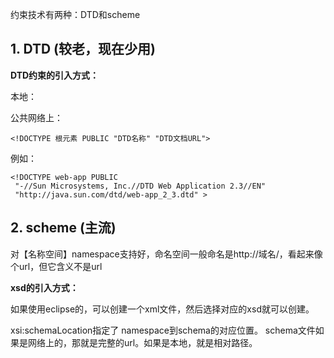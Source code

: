 约束技术有两种：DTD和scheme

## 1. DTD (较老，现在少用)

**DTD约束的引入方式：**

本地：
<!DOCTYPE 根元素 SYSTEM "xxx.dtd">
公共网络上：
```
<!DOCTYPE 根元素 PUBLIC "DTD名称" "DTD文档URL">
```

例如：
```
<!DOCTYPE web-app PUBLIC
 "-//Sun Microsystems, Inc.//DTD Web Application 2.3//EN"
 "http://java.sun.com/dtd/web-app_2_3.dtd" >
```

## 2. scheme (主流)

对【名称空间】namespace支持好，命名空间一般命名是http://域名/，看起来像个url，但它含义不是url

**xsd的引入方式：**

如果使用eclipse的，可以创建一个xml文件，然后选择对应的xsd就可以创建。

xsi:schemaLocation指定了 namespace到schema的对应位置。
schema文件如果是网络上的，那就是完整的url。如果是本地，就是相对路径。
